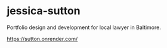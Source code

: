 # jessica-sutton

Portfolio design and development for local lawyer in Baltimore.

https://sutton.onrender.com/
